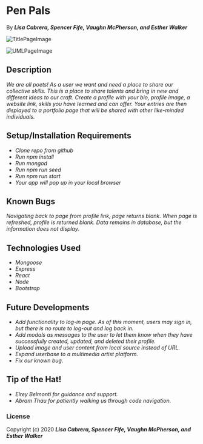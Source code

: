 # Pen Pals 


By _**Lisa Cabrera, Spencer Fife, Vaughn McPherson, and Esther Walker**_


![TitlePageImage](![image](https://user-images.githubusercontent.com/56268854/81462065-d2f12e80-9164-11ea-9f27-eaf07eb3b2e9.png))

![UMLPageImage](![image](https://files.slack.com/files-pri/TNS5F21K4-F013BPAD64A/image.png))


## Description
_We are all poets! As a user we want and need a place to share our collective skills. This is a place to share talents and bring in new and different ideas to our craft. Create a profile with your bio, profile image, a website link, skills you have learned and can offer. Your entries are then displayed to a portfolio page that will be shared with other like-minded individuals._


## Setup/Installation Requirements
* _Clone repo from github_
* _Run npm install_ 
* _Run mongod_
* _Run npm run seed_
* _Run npm run start_
* _Your app will pop up in your local browser_



## Known Bugs
_Navigating back to page from profile link, page returns blank. When page is refreshed, profile is returned blank. Data remains in database, but the information does not display._


## Technologies Used
* _Mongoose_
* _Express_
* _React_
* _Node_
* _Bootstrap_


## Future Developments
* _Add functionality to log-in page. As of this moment, users may sign in, but there is no route to log-out and log back in._
* _Add modals as messages to the user to let them know when they have successfully created, updated, and deleted their profile._
* _Upload image and user content from local source instead of URL._ 
* _Expand userbase to a multimedia artist platform._
* _Fix our known bug._

## Tip of the Hat!
* _Elrey Belmonti for guidance and support._
* _Abram Thau for patiently walking us through code navigation._  




### License
Copyright (c) 2020 _**Lisa Cabrera, Spencer Fife, Vaughn McPherson, and Esther Walker**_